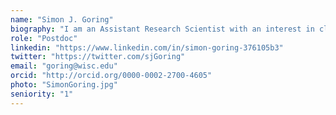 ```yaml
---
name: "Simon J. Goring"
biography: "I am an Assistant Research Scientist with an interest in climate-vegetation relationships and informatics across ecology & geoscience disciplines."
role: "Postdoc"
linkedin: "https://www.linkedin.com/in/simon-goring-376105b3"
twitter: "https://twitter.com/sjGoring"
email: "goring@wisc.edu"
orcid: "http://orcid.org/0000-0002-2700-4605"
photo: "SimonGoring.jpg"
seniority: "1"
---
```

